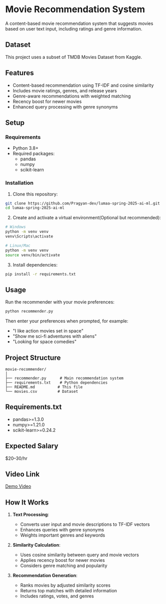 # Movie Recommendation System

A content-based movie recommendation system that suggests movies based on user text input, including ratings and genre information.

## Dataset

This project uses a subset of TMDB Movies Dataset from Kaggle.


## Features

- Content-based recommendation using TF-IDF and cosine similarity
- Includes movie ratings, genres, and release years
- Genre-aware recommendations with weighted matching
- Recency boost for newer movies
- Enhanced query processing with genre synonyms

## Setup

### Requirements

- Python 3.8+
- Required packages:
  - pandas
  - numpy
  - scikit-learn

### Installation

1. Clone this repository:
```bash
git clone https://github.com/Pragyan-dev/lumaa-spring-2025-ai-ml.git
cd lumaa-spring-2025-ai-ml
```

2. Create and activate a virtual environment(Optional but recommended):
```bash
# Windows
python -m venv venv
venv\Scripts\activate

# Linux/Mac
python -m venv venv
source venv/bin/activate
```

3. Install dependencies:
```bash
pip install -r requirements.txt
```

## Usage

Run the recommender with your movie preferences:
```bash
python recommender.py
```

Then enter your preferences when prompted, for example:
- "I like action movies set in space"
- "Show me sci-fi adventures with aliens"
- "Looking for space comedies"


## Project Structure

```
movie-recommender/
│
├── recommender.py      # Main recommendation system
├── requirements.txt    # Python dependencies
├── README.md          # This file
└── movies.csv         # Dataset 
```
## Requirements.txt

- pandas>=1.3.0
- numpy>=1.21.0
- scikit-learn>=0.24.2

## Expected Salary

$20–30/hr

## Video Link

[Demo Video](https://drive.google.com/file/d/1MVSVZ70Eoa0cPLhbxECx0xzgAQXPiiA3/view?usp=sharing)

## How It Works

1. **Text Processing**:
   - Converts user input and movie descriptions to TF-IDF vectors
   - Enhances queries with genre synonyms
   - Weights important genres and keywords

2. **Similarity Calculation**:
   - Uses cosine similarity between query and movie vectors
   - Applies recency boost for newer movies
   - Considers genre matching and popularity

3. **Recommendation Generation**:
   - Ranks movies by adjusted similarity scores
   - Returns top matches with detailed information
   - Includes ratings, votes, and genres
```
